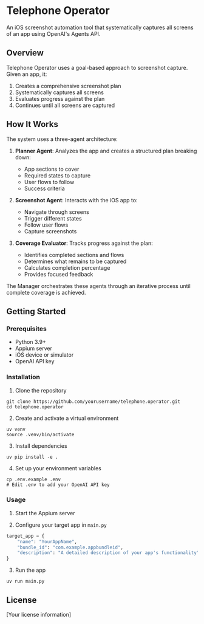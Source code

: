 # Telephone Operator

An iOS screenshot automation tool that systematically captures all screens of an app using OpenAI's Agents API.

## Overview

Telephone Operator uses a goal-based approach to screenshot capture. Given an app, it:

1. Creates a comprehensive screenshot plan
2. Systematically captures all screens
3. Evaluates progress against the plan
4. Continues until all screens are captured

## How It Works

The system uses a three-agent architecture:

1. **Planner Agent**: Analyzes the app and creates a structured plan breaking down:
   - App sections to cover
   - Required states to capture
   - User flows to follow
   - Success criteria

2. **Screenshot Agent**: Interacts with the iOS app to:
   - Navigate through screens
   - Trigger different states
   - Follow user flows
   - Capture screenshots

3. **Coverage Evaluator**: Tracks progress against the plan:
   - Identifies completed sections and flows
   - Determines what remains to be captured
   - Calculates completion percentage
   - Provides focused feedback

The Manager orchestrates these agents through an iterative process until complete coverage is achieved.

## Getting Started

### Prerequisites

- Python 3.9+
- Appium server
- iOS device or simulator
- OpenAI API key

### Installation

1. Clone the repository
```
git clone https://github.com/yourusername/telephone.operator.git
cd telephone.operator
```

2. Create and activate a virtual environment
```
uv venv
source .venv/bin/activate
```

3. Install dependencies
```
uv pip install -e .
```

4. Set up your environment variables
```
cp .env.example .env
# Edit .env to add your OpenAI API key
```

### Usage

1. Start the Appium server

2. Configure your target app in `main.py`
```python
target_app = {
    "name": "YourAppName",
    "bundle_id": "com.example.appbundleid",
    "description": "A detailed description of your app's functionality"
}
```

3. Run the app
```
uv run main.py
```

## License

[Your license information] 